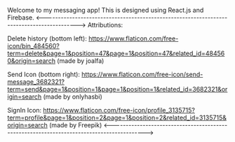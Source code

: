 Welcome to my messaging app! This is designed using React.js and Firebase.
<------------------------------------------------------------------------------------------>
Attributions:

Delete history (bottom left): https://www.flaticon.com/free-icon/bin_484560?term=delete&page=1&position=47&page=1&position=47&related_id=484560&origin=search
(made by joalfa)

Send Icon (bottom right): https://www.flaticon.com/free-icon/send-message_3682321?term=send&page=1&position=1&page=1&position=1&related_id=3682321&origin=search
(made by onlyhasbi)

SignIn Icon: https://www.flaticon.com/free-icon/profile_3135715?term=profile&page=1&position=2&page=1&position=2&related_id=3135715&origin=search
(made by Freepik)
<------------------------------------------------------------------------------------------>